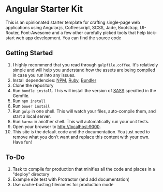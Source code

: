 # Angular Starter Kit

This is an opinionated starter template for crafting single-page web applications using Angular.js, Coffeescript, SCSS, Jade, Bootstrap, UI-Router, Font-Awesome and a few other carefully picked tools that help kick-start web app development. You can find the source code 

## Getting Started

1. I highly recommend that you read through `gulpfile.coffee`. It's relatively simple and will help you understand how the assets are being compiled in case you run into any issues.
2. Install dependencies: [NPM](http://npmjs.org), [Ruby](https://www.ruby-lang.org/en/), [Bundler](http://bundler.io/)
3. Clone the repository
4. Run `bundle install`. This will install the version of [SASS](http://sass-lang.com/) specified in the Gemfile.
5. Run `npm install`
6. Run `bower install`
7. Run `gulp` in one shell. This will watch your files, auto-compile them, and start a local server.
8. Run `karma` in another shell. This will automatically run your unit tests.
9. Open your browser to [http://localhost:9000](http://localhost:90000).
10. This site is the default code and the documentation. You just need to remove what you don't want and replace this content with your own. Have fun!

## To-Do

1. Task to compile for production that minifies all the code and places in a "deploy" directory
2. Example e2e test with Protractor (and add documentation)
3. Use cache-busting filenames for production mode
